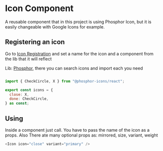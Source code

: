 # Icon Component

A reusable component that in this project is using Phosphor Icon, but it is easily changeable with Google Icons for example.

## Registering an icon

Go to [Icon Registration](./Icon.registration.ts) and set a name for the icon and a component from the lib that it will reflect

Lib: [Phosphor](https://phosphoricons.com/), there you can search icons and import each you need

```js

import { CheckCircle, X } from "@phosphor-icons/react";

export const icons = {
  close: X,
  done: CheckCircle,
} as const;

```

## Using

Inside a component just call. You have to pass the name of the icon as a props. Also
There ate many optional props as: mirrored, size, variant, weight

```js
<Icon icon="close" variant="primary" />
```
